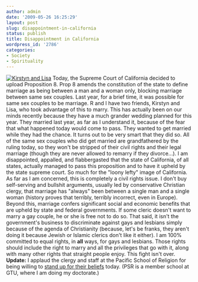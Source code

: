 ```yaml
---
author: admin
date: '2009-05-26 16:25:29'
layout: post
slug: disappointment-in-california
status: publish
title: Disappointment in California
wordpress_id: '2786'
categories:
- Society
- Spirituality
---
```


[![Kirstyn and
Lisa](http://farm4.static.flickr.com/3093/2702102784_9f7881668c.jpg)](http://www.flickr.com/photos/albill/2702102784/ "Kirstyn and Lisa")
Today, the Supreme Court of California decided to upload Proposition 8.
Prop 8 amends the constitution of the state to define marriage as being
between a man and a woman only, blocking marriage between same sex
couples. Last year, for a brief time, it was possible for same sex
couples to be marriage. R and I have two friends, Kirstyn and Lisa, who
took advantage of this to marry. This has actually been on our minds
recently because they have a much grander wedding planned for this year.
They married last year, as far as I understand it, because of the fear
that what happened today would come to pass. They wanted to get married
while they had the chance. It turns out to be very smart that they did
so. All of the same sex couples who did get married are grandfathered by
the ruling today, so they won't be stripped of their civil rights and
their legal marriage (though they are never allowed to remarry if they
divorce...). I am disappointed, appalled, and flabbergasted that the
state of California, of all states, actually managed to pass this
proposition and to have it upheld by the state supreme court. So much
for the "loony lefty" image of California. As far as I am concerned,
this is completely a civil rights issue. I don't buy self-serving and
bullshit arguments, usually led by conservative Christian clergy, that
marriage has "always" been between a single man and a single woman
(history proves that terribly, terribly incorrect, even in Europe).
Beyond this, marriage confers significant social and economic benefits
that are upheld by state and federal governments. If some cleric doesn't
want to marry a gay couple, he or she is free not to do so. That said,
it isn't the government's business to discriminate against gays and
lesbians simply because of the agenda of Christianity (because, let's be
franks, they aren't doing it because Jewish or Islamic clerics don't
like it either). I am 100% committed to equal rights, in **all** ways,
for gays and lesbians. Those rights should include the right to marry
and all the privileges that go with it, along with many other rights
that straight people enjoy. This fight isn't over. **Update:** I applaud
the clergy and staff at the Pacific School of Religion for being willing
to [stand up for their
beliefs](http://www.psr.edu/news/psr-denounces-california-supreme-court-decision-denying-marriage-rights-same-sex-couples)
today. (PSR is a member school at GTU, where I am doing my doctorate.)
